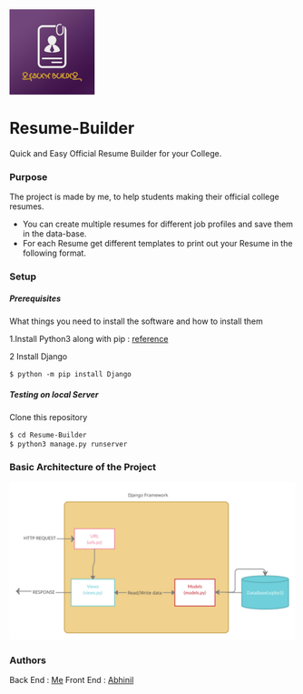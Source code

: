 
<img src="https://github.com/DbDibyendu/Resume-Builder/blob/main/main/static/images/Resume-Builder.png?raw=true" width="150">

# Resume-Builder

Quick and Easy Official Resume Builder for your College. 


 
### Purpose
The project is made by me, to help students making their official college resumes.
  - You can create multiple resumes for different job profiles and save them in the data-base.
  - For each Resume get different templates to print out your Resume in the following format.

### Setup

#####  Prerequisites
What things you need to install the software and how to install them          
            
1.Install Python3 along with pip : [reference](https://www.digitalocean.com/community/tutorials/how-to-install-python-3-and-set-up-a-programming-environment-on-an-ubuntu-20-04-server)   
          
2 Install Django
```
$ python -m pip install Django
```
##### Testing on local Server
Clone this repository 
```
$ cd Resume-Builder
$ python3 manage.py runserver
```
### Basic Architecture of the Project

![image](https://github.com/DbDibyendu/Resume-Builder/blob/main/main/static/images/Architecture.png?raw=true)

### Authors
Back End : [Me](https://github.com/DbDibyendu)
Front End : [Abhinil](https://github.com/abhinil07)

